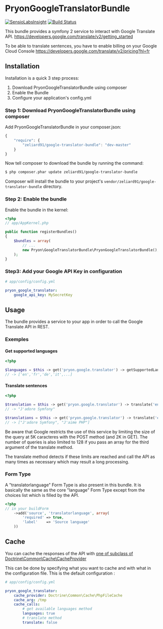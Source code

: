 PryonGoogleTranslatorBundle
======================

[![SensioLabsInsight](https://insight.sensiolabs.com/projects/c394a83b-6c4a-43d6-ad54-fe379a12a297/big.png)](https://insight.sensiolabs.com/projects/c394a83b-6c4a-43d6-ad54-fe379a12a297)
[![Build Status](https://travis-ci.org/zeliard91/PryonGoogleTranslatorBundle.png)](https://travis-ci.org/zeliard91/PryonGoogleTranslatorBundle)

This bundle provides a symfony 2 service to interact with Google Translate API.
https://developers.google.com/translate/v2/getting_started

To be able to translate sentences, you have to enable billing on your Google 
Cloud Console https://developers.google.com/translate/v2/pricing?hl=fr

## Installation

Installation is a quick 3 step process:

1. Download PryonGoogleTranslatorBundle using composer
2. Enable the Bundle
3. Configure your application's config.yml

### Step 1: Download PryonGoogleTranslatorBundle using composer

Add PryonGoogleTranslatorBundle in your composer.json:

```js
{
    "require": {
        "zeliard91/google-translator-bundle": "dev-master"
    }
}
```

Now tell composer to download the bundle by running the command:

``` bash
$ php composer.phar update zeliard91/google-translator-bundle
```

Composer will install the bundle to your project's `vendor/zeliard91/google-translator-bundle` directory.

### Step 2: Enable the bundle

Enable the bundle in the kernel:

``` php
<?php
// app/AppKernel.php

public function registerBundles()
{
    $bundles = array(
        // ...
        new Pryon\GoogleTranslatorBundle\PryonGoogleTranslatorBundle(),
    );
}
```

### Step3: Add your Google API Key in configuration

``` yaml
# app/config/config.yml

pryon_google_translator:
    google_api_key: MySecretKey
```

## Usage

The bundle provides a service to your app in order to call the Google Translate 
API in REST.

### Exemples

#### Get supported languages

``` php
<?php

$languages = $this -> get('pryon.google.translator') -> getSupportedLanguages();
// -> ['en','fr','de','it',...]
```

#### Translate sentences
``` php
<?php

$translation = $this -> get('pryon.google.translator') -> translate('en','fr','I love Symfony');
// -> "J'adore Symfony"

$translations = $this -> get('pryon.google.translator') -> translate('en','fr', array('I love Symfony', 'I like PHP'));
// -> ["J'adore Symfony", "J'aime PHP"]
```

Be aware that Google restricts the use of this service by limiting the size of the query 
at 5K caracteres with the POST method (and 2K in GET).
The number of queries is also limited to 128 if you pass an array for the third argument of the translate method.

The translate method detects if these limits are reached and call the API as many times 
as necessary which may result a long processing.


### Form Type

A "translatorlanguage" Form Type is also present in this bundle.
It is basically the same as the core "language" Form Type except from the choices list which is filled by the API.

``` php
<?php
// in your buildForm
    ->add('source', 'translatorlanguage', array(
        'required' => true,
        'label'    => 'Source language'
    ))
```

## Cache

You can cache the responses of the API with [one of subclass of Doctrine\Common\Cache\CacheProvider](https://github.com/doctrine/cache/tree/master/lib/Doctrine/Common/Cache)

This can be done by specifying what you want to cache and with what in the configuration file.
This is the default configuration :

``` yaml
# app/config/config.yml

pryon_google_translator:
    cache_provider: Doctrine\Common\Cache\PhpFileCache
    cache_arg: /tmp
    cache_calls:
        # get available languages method
        languages: true
        # translate method
        translate: false
```
